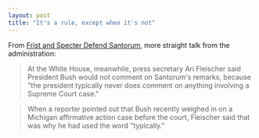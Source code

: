 ```yaml
---
layout: post
title: "It's a rule, except when it's not"
---
```




From <a href="http://www.washingtonpost.com/wp-dyn/articles/A27273-2003Apr23.html">Frist and Specter Defend Santorum</a>, more straight talk from the administration:

<blockquote>At the White House, meanwhile, press secretary Ari Fleischer said President Bush would not comment on Santorum's remarks, because "the president typically never does comment on anything involving a Supreme Court case."</blockquote>

<blockquote>When a reporter pointed out that Bush recently weighed in on a Michigan affirmative action case before the court, Fleischer said that was why he had used the word "typically."</blockquote>


